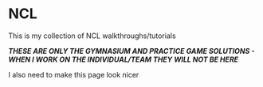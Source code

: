 # NCL
This is my collection of NCL walkthroughs/tutorials 

***THESE ARE ONLY THE GYMNASIUM AND PRACTICE GAME SOLUTIONS - WHEN I WORK ON THE INDIVIDUAL/TEAM THEY WILL NOT BE HERE***


I also need to make this page look nicer
